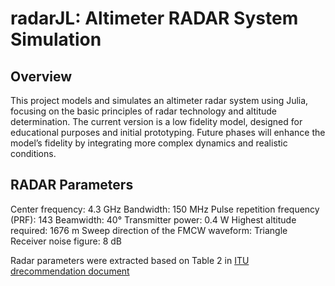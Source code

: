 # radarJL: Altimeter RADAR System Simulation
## Overview
This project models and simulates an altimeter radar system using Julia, focusing on the basic principles of radar technology and altitude determination. The current version is a low fidelity model, designed for educational purposes and initial prototyping. Future phases will enhance the model’s fidelity by integrating more complex dynamics and realistic conditions.

## RADAR Parameters
Center frequency: 4.3 GHz
Bandwidth: 150 MHz
Pulse repetition frequency (PRF): 143
Beamwidth: 40°
Transmitter power: 0.4 W
Highest altitude required: 1676 m
Sweep direction of the FMCW waveform: Triangle
Receiver noise figure: 8 dB

Radar parameters were extracted based on Table 2 in [ITU drecommendation document](https://www.itu.int/dms_pubrec/itu-r/rec/m/R-REC-M.2059-0-201402-I!!PDF-E.pdf)
